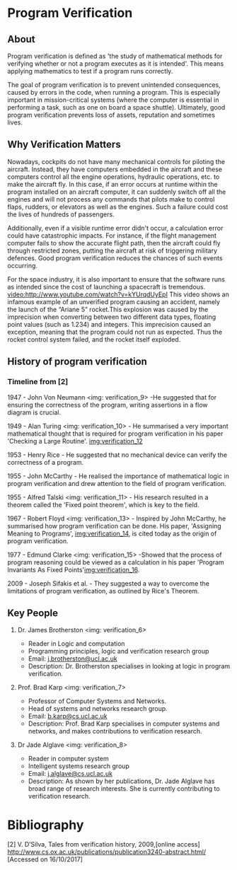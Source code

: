 # Program Verification

## About
Program verification is defined as 'the study of mathematical methods for verifying whether or not a program executes as it is intended'. This means applying mathematics to test if a program runs correctly. 

The goal of program verification is to prevent unintended consequences, caused by errors in the code, when running a program. This is especially important in mission-critical systems (where the computer is essential in performing a task, such as one on board a space shuttle). Ultimately, good program verification prevents loss of assets, reputation and sometimes lives. 

## Why Verification Matters
Nowadays, cockpits do not have many mechanical controls for piloting the aircraft. Instead, they have computers embedded in the aircraft and these computers control all the engine operations, hydraulic operations, etc. to make the aircraft fly. In this case, if an error occurs at runtime within the program installed on an aircraft computer, it can suddenly switch off all the engines and will not process any commands that pilots make to control flaps, rudders, or elevators as well as the engines. Such a failure could cost the lives of hundreds of passengers.

Additionally, even if a visible runtime error didn't occur, a calculation error could have catastrophic impacts. For instance, if the flight management computer fails to show the accurate flight path, then the aircraft could fly through restricted zones, putting the aircraft at risk of triggering military defences. Good program verification reduces the chances of such events occurring.

For the space industry, it is also important to ensure that the software runs as intended since the cost of launching a spacecraft is tremendous. 
<video:http://www.youtube.com/watch?v=kYUrqdUyEpI>
This video shows an infamous example of an unverified program causing an accident, namely the launch of the “Ariane 5” rocket.This explosion was caused by the imprecision when converting between two different data types, floating point values (such as 1.234) and integers. This imprecision caused an exception, meaning that the program could not run as expected. Thus the rocket control system failed, and the rocket itself exploded.

## History of program verification
### Timeline from [2]
1947 - John Von Neumann <img: verification_9> -He suggested that for ensuring the correctness of the program, writing assertions in a flow diagram is crucial.

1949 - Alan Turing <img: verification_10> - He summarised a very important mathematical thought that is required for program verification in his paper 'Checking a Large Routine'. <img:verification_12>

1953 - Henry Rice - He suggested that no mechanical device can verify the correctness of a program.

1955 - John McCarthy - He realised the importance of mathematical logic in program verification and drew attention to the field of program verification.

1955 - Alfred Talski <img: verification_11> - His research resulted in a theorem called the 'Fixed point theorem', which is key to the field.

1967 - Robert Floyd <img: verification_13> - Inspired by John McCarthy, he summarised how program verification can be done. His paper, 'Assigning Meaning to Programs', <img:verification_14>, is cited today as the origin of program verification.

1977 - Edmund Clarke <img: verification_15> -Showed that the process of program reasoning could be viewed as a calculation in his paper 'Program Invariants As Fixed Points'<img:verification_16>.
 
2009 - Joseph Sifakis et al. - They suggested a way to overcome the limitations of program verification, as outlined by Rice's Theorem.
 
## Key People
1. Dr. James Brotherston
<img: verification_6>
   - Reader in Logic and computation
   - Programming principles, logic and verification research group
   - Email: j.brotherston@ucl.ac.uk  
   - Description: Dr. Brotherston specialises in looking at logic in program verification.
2. Prof. Brad Karp
<img: verification_7>
   - Professor of Computer Systems and Networks.
   - Head of systems and networks research group.
   - Email: b.karp@cs.ucl.ac.uk
   - Description: Prof. Brad Karp specialises in computer systems and networks, and makes contributions to verification research.
   
3. Dr Jade Alglave
<img: verification_8>
   -  Reader in computer system
   -  Intelligent systems research group
   -  Email: j.alglave@cs.ucl.ac.uk
   -  Description: As shown by her publications, Dr. Jade Alglave has broad range of research interests. She is currently contributing to verification research.




# Bibliography
[2] V. D’Silva, Tales from verification history, 2009,[online access] http://www.cs.ox.ac.uk/publications/publication3240-abstract.html/  [Accessed on 16/10/2017]
